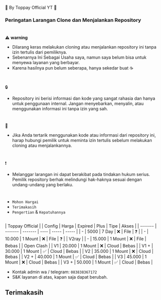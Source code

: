 🍚 By Toppay Official YT 🚀
### Peringatan Larangan Clone dan Menjalankan Repository
#
⚠️ **warning**
- Dilarang keras melakukan cloning atau menjalankan repository ini tanpa izin tertulis dari pemiliknya.
- Sebenarnya Ini Sebagai Usaha saya, namun saya belum bisa untuk menyewa layanan yang berbayar.
- Karena hasilnya pun belum seberapa, hanya sekedar buat ☕
#
🔒
- Repository ini berisi informasi dan kode yang sangat rahasia dan hanya untuk penggunaan internal. Jangan menyebarkan, menyalin, atau menggunakan informasi ini tanpa izin yang sah.
#
📩
- Jika Anda tertarik menggunakan kode atau informasi dari repository ini, harap hubungi pemilik untuk meminta izin tertulis sebelum melakukan cloning atau menjalankannya.
#
❗
- Melanggar larangan ini dapat berakibat pada tindakan hukum serius. Pemilik repository berhak melindungi hak-haknya sesuai dengan undang-undang yang berlaku.
#
- `Mohon Hargai`
- `Terimakasih`
- `Pengertian` & `Kepatuhannya`

##
| Toppay Official |
| Config  | Harga   | Expired | Plus | Tipe  | Akses |
| ------- | ------- | ------- | ---- | ----- | ----- |
| -       | 5000    | 7 Day   |  ❌  | File  | ❓    |
| -       | 10.000  | 1 Mount |  ❌  | File  | ❓    |
| V2ray   |
| -       | 15.000  | 1 Mount |  ❌  | File  | Bebas |
| Open Clash |
|  V1     | 20.000  | 1 Mount |  ❌  | Cloud | Bebas |
|  V1 +   | 30.000  | 1 Mount |  ✅  | Cloud | Bebas |
|  V2     | 35.000  | 1 Mount |  ❌  | Cloud | Bebas |
|  V2 +   | 40.000  | 1 Mount |  ✅  | Cloud | Bebas |
|  V3     | 45.000  | 1 Mount |  ❌  | Cloud | Bebas |
|  V3 +   | 50.000  | 1 Mount |  ✅  | Cloud | Bebas |

- Kontak admin wa / telegram: `083838367172`
- S&K
 layanan di atas, kapan saja dapat berubah.

##
## Terimakasih